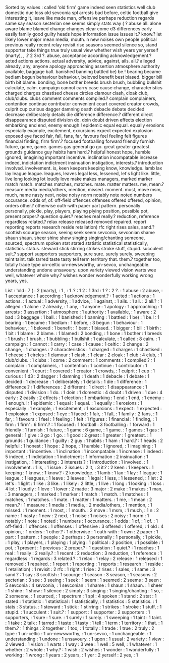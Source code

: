 Sorted by values :
called 'old firm' game indeed seen statistics well club domestic due loss old sevconia spl arrests bad before, celtic football give interesting it, leave like made man, offensive perhaps reduction regards same say season secterian see seems simply stats way ( ? abuse all. alone aware blame blamed change changes clear come d3 differences early easily family good guilty heads hope information issue issues it.? know.? let likely lower major mean media, mouth. n new noises own people political previous really recent relay revisit rise seasons seemed silence so, stand supporter take things true truly usual view whether wish years yer yerself (marty), , .? 2 3rd ?. abuse, acceptance according acknowledgement.? acted actions actions. actual adversity, advice, against, ails. all.? alleged already, any, anyone apology approaching assertion atmosphere authority available, baggage ball. banished banning battled be) be.! bearing became bedlam begun behaviour behaviour, beloved benefit best biased. bigger bill birth bit blame. bonding, bone bother breeds brush brush, bubbling bullshit calculate, calm. campaign cannot carry case cause change, characteristics charged charges chastised cheese circles clamour clash, cloak club, club/clubs. clubs comment comments compiled.? complain complainers, contention continue contributor convenient court covered creator crowds, culprit cup curious dagger damning death debacle debate decided decrease deliberately details die difference difference.? different direct disappearance disputed division do. doin doubt driven effects election embarking end end, enemy enough.! epidemic equal equal. equally erosions especially example, excitement, excursions expect expected explosion exposed eye faced fair, fall, fans, far, favours feel feeling felt figures financial finding, firm firm'.? focused footballing forward friendly furnish future, game, game. games gas general go go. great greater greatest. grounds guidance guy habits ham hard.? helpful honest hope, humble ignored, imagining important incentive. inclination incompatable increase indeed, indictation indictment insinuation instigation, interests.? introduction involved. involvement. is, keen keepers keeping know, knowledge. lamb lax lay league league. leagues, leaves legal less, lessened, let's light like. little, live long looking lot loudly love make makes managers, marked marker match match. matches matches, matches. mate. matter matters. me, mean.? measure media media/others, mention, missed. moment. most, move msm, much, name nasty next, noise noisy norm notably note noted numbers occurance. odds of, of. off-field offences offenses offered offered, opinion, orders other.? otherwise outh-with paper part pattern. personally personally, pickle, play, players, playing plying position, possible pot, present proper.? question quiet.? reaches real really.? reduction, reference regardless related.? relax release released removed repaired. report reporting reports research reside retaliation) rfc right rises sales, sand.? scottish scourge season, seeing seek seem sevconia, sevconian shame shaun shaun. sheer shine show singing singing/chanting someone, sourced, spectrum spoken stat stated statistic statistical statistically, statistics. status. steward stick stirring strikes stroke stuff, stupid. succulent suit.? support supporters supporters, sure sure. surely surely. sweeping taint taint. talk tarred taste tasty tell term territory that. them.? together too, totally trade type un-celtic un-newsworthy, un-sevco, unchangeable. understanding undone unsavoury. upon variety viewed vision warts wee well, whatever whole why.? wishes wonder wonderfully working wrong years, yes, 

List :
'old : 7
( : 2
(marty), : 1
, : 1
.? : 1
2 : 1
3rd : 1
? : 2
?. : 1
abuse : 2
abuse, : 1
acceptance : 1
according : 1
acknowledgement.? : 1
acted : 1
actions : 1
actions. : 1
actual : 1
adversity, : 1
advice, : 1
against, : 1
ails. : 1
all. : 2
all.? : 1
alleged : 1
alone : 2
already, : 1
any, : 1
anyone : 1
apology : 1
approaching : 1
arrests : 3
assertion : 1
atmosphere : 1
authority : 1
available, : 1
aware : 2
bad : 3
baggage : 1
ball. : 1
banished : 1
banning : 1
battled : 1
be) : 1
be.! : 1
bearing : 1
became : 1
bedlam : 1
before, : 3
begun : 1
behaviour : 1
behaviour, : 1
beloved : 1
benefit : 1
best : 1
biased. : 1
bigger : 1
bill : 1
birth : 1
bit : 1
blame : 2
blame. : 1
blamed : 2
bonding, : 1
bone : 1
bother : 1
breeds : 1
brush : 1
brush, : 1
bubbling : 1
bullshit : 1
calculate, : 1
called : 8
calm. : 1
campaign : 1
cannot : 1
carry : 1
case : 1
cause : 1
celtic : 3
change : 2
change, : 1
changes : 2
characteristics : 1
charged : 1
charges : 1
chastised : 1
cheese : 1
circles : 1
clamour : 1
clash, : 1
clear : 2
cloak : 1
club : 4
club, : 1
club/clubs. : 1
clubs : 1
come : 2
comment : 1
comments : 1
compiled.? : 1
complain : 1
complainers, : 1
contention : 1
continue : 1
contributor : 1
convenient : 1
court : 1
covered : 1
creator : 1
crowds, : 1
culprit : 1
cup : 1
curious : 1
d3 : 2
dagger : 1
damning : 1
death : 1
debacle : 1
debate : 1
decided : 1
decrease : 1
deliberately : 1
details : 1
die : 1
difference : 1
difference.? : 1
differences : 2
different : 1
direct : 1
disappearance : 1
disputed : 1
division : 1
do. : 1
doin : 1
domestic : 4
doubt : 1
driven : 1
due : 4
early : 2
easily : 2
effects : 1
election : 1
embarking : 1
end : 1
end, : 1
enemy : 1
enough.! : 1
epidemic : 1
equal : 1
equal. : 1
equally : 1
erosions : 1
especially : 1
example, : 1
excitement, : 1
excursions : 1
expect : 1
expected : 1
explosion : 1
exposed : 1
eye : 1
faced : 1
fair, : 1
fall, : 1
family : 2
fans, : 1
far, : 1
favours : 1
feel : 1
feeling : 1
felt : 1
figures : 1
financial : 1
finding, : 1
firm : 1
firm' : 6
firm'.? : 1
focused : 1
football : 3
footballing : 1
forward : 1
friendly : 1
furnish : 1
future, : 1
game : 6
game, : 1
game. : 1
games : 1
gas : 1
general : 1
give : 3
go : 1
go. : 1
good : 2
great : 1
greater : 1
greatest. : 1
grounds : 1
guidance : 1
guilty : 2
guy : 1
habits : 1
ham : 1
hard.? : 1
heads : 2
helpful : 1
honest : 1
hope : 2
hope, : 1
humble : 1
ignored, : 1
imagining : 1
important : 1
incentive. : 1
inclination : 1
incompatable : 1
increase : 1
indeed : 5
indeed, : 1
indictation : 1
indictment : 1
information : 2
insinuation : 1
instigation, : 1
interesting : 3
interests.? : 1
introduction : 1
involved. : 1
involvement. : 1
is, : 1
issue : 2
issues : 2
it, : 3
it.? : 2
keen : 1
keepers : 1
keeping : 1
know, : 1
know.? : 2
knowledge. : 1
lamb : 1
lax : 1
lay : 1
league : 1
league. : 1
leagues, : 1
leave : 3
leaves : 1
legal : 1
less, : 1
lessened, : 1
let : 2
let's : 1
light : 1
like : 3
like. : 1
likely : 2
little, : 1
live : 1
long : 1
looking : 1
loss : 4
lot : 1
loudly : 1
love : 1
lower : 2
made : 3
major : 2
make : 1
makes : 1
man, : 3
managers, : 1
marked : 1
marker : 1
match : 1
match. : 1
matches : 1
matches, : 1
matches. : 1
mate. : 1
matter : 1
matters. : 1
me, : 1
mean : 2
mean.? : 1
measure : 1
media : 1
media, : 2
media/others, : 1
mention, : 1
missed. : 1
moment. : 1
most, : 1
mouth. : 2
move : 1
msm, : 1
much, : 1
n : 2
name : 1
nasty : 1
new : 2
next, : 1
noise : 1
noises : 2
noisy : 1
norm : 1
notably : 1
note : 1
noted : 1
numbers : 1
occurance. : 1
odds : 1
of, : 1
of. : 1
off-field : 1
offences : 1
offenses : 1
offensive : 3
offered : 1
offered, : 1
old : 4
opinion, : 1
orders : 1
other.? : 1
otherwise : 1
outh-with : 1
own : 2
paper : 1
part : 1
pattern. : 1
people : 2
perhaps : 3
personally : 1
personally, : 1
pickle, : 1
play, : 1
players, : 1
playing : 1
plying : 1
political : 2
position, : 1
possible : 1
pot, : 1
present : 1
previous : 2
proper.? : 1
question : 1
quiet.? : 1
reaches : 1
real : 1
really : 2
really.? : 1
recent : 2
reduction : 3
reduction, : 1
reference : 1
regardless : 1
regards : 3
related.? : 1
relax : 1
relay : 2
release : 1
released : 1
removed : 1
repaired. : 1
report : 1
reporting : 1
reports : 1
research : 1
reside : 1
retaliation) : 1
revisit : 2
rfc : 1
right : 1
rise : 2
rises : 1
sales, : 1
same : 3
sand.? : 1
say : 3
scottish : 1
scourge : 1
season : 3
season, : 1
seasons : 2
secterian : 3
see : 3
seeing : 1
seek : 1
seem : 1
seemed : 2
seems : 3
seen : 5
sevconia : 4
sevconia, : 1
sevconian : 1
shame : 1
shaun : 1
shaun. : 1
sheer : 1
shine : 1
show : 1
silence : 2
simply : 3
singing : 1
singing/chanting : 1
so, : 2
someone, : 1
sourced, : 1
spectrum : 1
spl : 4
spoken : 1
stand : 2
stat : 1
stated : 1
statistic : 1
statistical : 1
statistically, : 1
statistics : 5
statistics. : 1
stats : 3
status. : 1
steward : 1
stick : 1
stirring : 1
strikes : 1
stroke : 1
stuff, : 1
stupid. : 1
succulent : 1
suit.? : 1
support : 1
supporter : 2
supporters : 1
supporters, : 1
sure : 1
sure. : 1
surely : 1
surely. : 1
sweeping : 1
taint : 1
taint. : 1
take : 2
talk : 1
tarred : 1
taste : 1
tasty : 1
tell : 1
term : 1
territory : 1
that. : 1
them.? : 1
things : 2
together : 1
too, : 1
totally : 1
trade : 1
true : 2
truly : 2
type : 1
un-celtic : 1
un-newsworthy, : 1
un-sevco, : 1
unchangeable. : 1
understanding : 1
undone : 1
unsavoury. : 1
upon : 1
usual : 2
variety : 1
view : 2
viewed : 1
vision : 1
warts : 1
way : 3
wee : 1
well : 5
well, : 1
whatever : 1
whether : 2
whole : 1
why.? : 1
wish : 2
wishes : 1
wonder : 1
wonderfully : 1
working : 1
wrong : 1
years : 2
years, : 1
yer : 2
yerself : 2
yes, : 1

